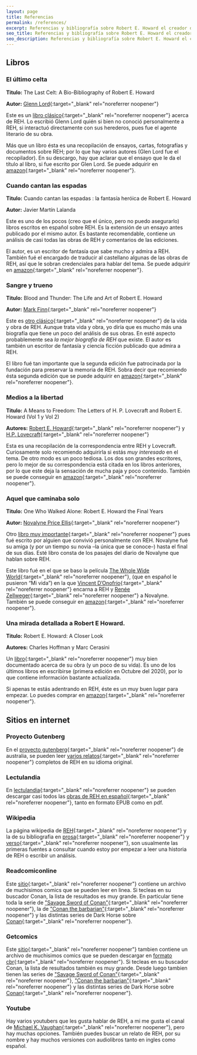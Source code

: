 ```yaml
---
layout: page
title: Referencias
permalink: /references/
excerpt: Referencias y bibliografía sobre Robert E. Howard el creador de Conan. El baúl de Howard trata de hacer análisis en español de la vida y obra de Robert E. Howard.
seo_title: Referencias y bibliografía sobre Robert E. Howard el creador de Conan
seo_description: Referencias y bibliografía sobre Robert E. Howard el creador de Conan. El baúl de Howard trata de hacer análisis en español de la vida y obra de Robert E. Howard.
---
```


## Libros


### El último celta

**Titulo:** The Last Celt: A Bio-Bibliography of Robert E. Howard

**Autor:** [Glenn Lord](https://en.wikipedia.org/wiki/Glenn_Lord){:target="_blank" rel="noreferrer noopener"}

Este es un [libro clásico](https://en.wikipedia.org/wiki/The_Last_Celt){:target="_blank" rel="noreferrer noopener"} acerca de REH.
Lo escribió Glenn Lord quién si bien no conoció personalmente a REH, si interactuó directamente con sus herederos, pues fue el agente literario de su obra.

Más que un libro ésta es una recopilación de ensayos, cartas, fotografías y documentos sobre REH; por lo que hay varios autores (Glen Lord fue el recopilador).
En su descargo, hay que aclarar que el ensayo que le da el título al libro, si fue escrito por Glen Lord. Se puede adquirir en [amazon](https://www.amazon.com/Last-Celt-Bio-Bibliography-Robert-Howard/dp/0425036308){:target="_blank" rel="noreferrer noopener"}.


### Cuando cantan las espadas

**Titulo:** Cuando cantan las espadas : la fantasía heróica de Robert E. Howard

**Autor:** Javier Martín Lalanda

Este es uno de los pocos (creo que el único, pero no puedo asegurarlo) libros escritos en español sobre REH.
Es la extensión de un ensayo antes publicado por el mismo autor.
Es bastante recomendable, contiene un análisis de casi todas las obras de REH y comentarios de las ediciones.

El autor, es un escritor de fantasía que sabe mucho y admira a REH.
También fué el encargado de traducir al castellano algunas de las obras de REH, así que le sobran credenciales para hablar del tema.
Se puede adquirir en [amazon](https://www.amazon.com/Cuando-cantan-las-espadas-fantas%C3%ADa/dp/8492492325){:target="_blank" rel="noreferrer noopener"}.

### Sangre y trueno

**Titulo:** Blood and Thunder: The Life and Art of Robert E. Howard

**Autor:** [Mark Finn](https://en.wikipedia.org/wiki/Mark_Finn){:target="_blank" rel="noreferrer noopener"}

Este es [otro clásico](https://en.wikipedia.org/wiki/Blood_%26_Thunder:_The_Life_%26_Art_of_Robert_E._Howard){:target="_blank" rel="noreferrer noopener"} de la vida y obra de REH.
Aunque trata vida y obra, yo diría que es mucho más una biografía que tiene un poco del análisis de sus obras.
En esté aspecto probablemente sea *la mejor biografía de REH* que existe.
El autor es también un escritor de fantasía y ciencia ficción publicado que admira a REH.

El libro fué tan importante que la segunda edición fue patrocinada por la fundación para preservar la memoria de REH.
Sobra decir que recomiendo ésta segunda edición que se puede adquirir en [amazon](https://www.amazon.com/Blood-Thunder-Life-Robert-Howard/dp/1304031527){:target="_blank" rel="noreferrer noopener"}.


### Medios a la libertad

**Titulo:** A Means to Freedom: The Letters of H. P. Lovecraft and Robert E. Howard (Vol 1 y Vol 2)

**Autores:** [Robert E. Howard](https://en.wikipedia.org/wiki/Robert_E._Howard){:target="_blank" rel="noreferrer noopener"} y [H.P. Lovecraft](https://en.wikipedia.org/wiki/H._P._Lovecraft){:target="_blank" rel="noreferrer noopener"}

Esta es una recopilación de la correspondencia entre REH y Lovecraft.
Curiosamente solo recomiendo adquirirla si estás *muy interesado* en el tema.
De otro modo es un poco tediosa.
Los dos son grandes escritores, pero lo mejor de su correspondencia está citada en los libros anteriores, por lo que este deja la sensación de mucha paja y poco contenido.
También se puede conseguir en [amazon](https://www.amazon.com/Means-Freedom-Letters-Lovecraft-Robert/dp/1614981868){:target="_blank" rel="noreferrer noopener"}.

### Aquel que caminaba solo

**Titulo:** One Who Walked Alone: Robert E. Howard the Final Years

**Autor:** [Novalyne Price Ellis](https://en.wikipedia.org/wiki/Novalyne_Price_Ellis){:target="_blank" rel="noreferrer noopener"}

Otro [libro muy importante](https://en.wikipedia.org/wiki/One_Who_Walked_Alone){:target="_blank" rel="noreferrer noopener"} pues fué escrito por alguien que convivió personalmente con REH.
Novalyne fué su amiga (y por un tiempo su novia –la única que se conoce–) hasta el final de sus días.
Esté libro consta de los pasajes del diario de Novalyne que hablan sobre REH.

Este libro fué en el que se baso la película [The Whole Wide World](https://en.wikipedia.org/wiki/The_Whole_Wide_World){:target="_blank" rel="noreferrer noopener"}, (que en español le pusieron “Mi vida”) en la que [Vincent D’Onofrio](https://en.wikipedia.org/wiki/Vincent_D%27Onofrio){:target="_blank" rel="noreferrer noopener"} encarna a REH y [Renée Zellweger](https://en.wikipedia.org/wiki/Ren%C3%A9e_Zellweger){:target="_blank" rel="noreferrer noopener"} a Novalyne.
También se puede conseguir en [amazon](https://www.amazon.com/One-Who-Walked-Alone-Robert/dp/093798678X){:target="_blank" rel="noreferrer noopener"}.

###  Una mirada detallada a Robert E Howard.

**Titulo:** Robert E. Howard: A Closer Look

**Autores:** Charles Hoffman y Marc Cerasini

Un [libro](https://www.hippocampuspress.com/robert-e.-howard/robert-e.-howard-a-closer-look){:target="_blank" rel="noreferrer noopener"} muy bien documentado acerca de su obra (y un poco de su vida).
Es uno de los últimos libros en escribirse (primera edición en Octubre del 2020), por lo que contiene información bastante actualizada.

Si apenas te estás adentrando en REH, éste es un muy buen lugar para empezar.
Lo puedes comprar en [amazon](https://www.amazon.com/Robert-Howard-Closer-Look/dp/1614983119){:target="_blank" rel="noreferrer noopener"}.

## Sitios en internet

### Proyecto Gutenberg

En el [proyecto gutenberg](http://gutenberg.net.au){:target="_blank" rel="noreferrer noopener"} de australia, se pueden leer [varios relatos](http://freeread.com.au/@RGLibrary/RobertEHoward/RobertEHoward.html){:target="_blank" rel="noreferrer noopener"} completos de REH en su idioma original.

### Lectulandia

En [lectulandia](https://ww3.lectulandia.com){:target="_blank" rel="noreferrer noopener"} se pueden descargar casi todos las [obras de REH en español](https://ww3.lectulandia.com/autor/robert-e-howard/){:target="_blank" rel="noreferrer noopener"}, tanto en formato EPUB como en pdf.

### Wikipedia

La página wikipedia de [REH](https://en.wikipedia.org/wiki/Robert_E._Howard){:target="_blank" rel="noreferrer noopener"} y la de su bibliografia en [prosa](https://en.wikipedia.org/wiki/Robert_E._Howard_bibliography){:target="_blank" rel="noreferrer noopener"} y [verso](https://en.wikipedia.org/wiki/Robert_E._Howard_bibliography_(poems_A%E2%80%93H)){:target="_blank" rel="noreferrer noopener"}, son usualmente las primeras fuentes a consultar cuando estoy por empezar a leer una historia de REH o escribir un análisis.

### Readcomiconline

Este [sitio](https://readcomiconline.li/){:target="_blank" rel="noreferrer noopener"} contiene un archivo de muchisimos comics que se pueden leer en linea. Si tecleas en su buscador Conan, la lista de resultados es muy grande. En particular tiene toda la serie de ["Savage Sword of Conan"](https://readcomiconline.li/Comic/The-Savage-Sword-Of-Conan){:target="_blank" rel="noreferrer noopener"}, la de ["Conan the barbarian"](https://readcomiconline.li/Comic/Conan-the-Barbarian-1970){:target="_blank" rel="noreferrer noopener"} y las distintas series de Dark Horse sobre [Conan](https://readcomiconline.li/Comic/Conan-2003){:target="_blank" rel="noreferrer noopener"}.

### Getcomics

Este [sitio](https://getcomics.org){:target="_blank" rel="noreferrer noopener"} tambien contiene un archivo de muchisimos comics que se pueden descargar en [formato cbr](https://docs.fileformat.com/ebook/cbr/){:target="_blank" rel="noreferrer noopener"}. Si tecleas en su buscador Conan, la lista de resultados también es muy grande. Desde luego tambien tienen las series de ["Savage Sword of Conan"](https://getcomics.org/marvel/savage-sword-of-conan-1974-1995-saga-collection-1987-1995-talos-digital-remaster-2021/){:target="_blank" rel="noreferrer noopener"}, ["Conan the barbarian"](https://getcomics.org/marvel/conan-the-barbarian-vol-1-1-13-1970-1972/){:target="_blank" rel="noreferrer noopener"} y las distintas series de Dark Horse sobre [Conan](https://getcomics.org/other-comics/conan-dark-horse-collection-2003-2018/){:target="_blank" rel="noreferrer noopener"}.

### Youtube

Hay varios youtubers que les gusta hablar de REH, a mi me gusta el canal de [Michael K. Vaughan](https://www.youtube.com/@michaelk.vaughan8617){:target="_blank" rel="noreferrer noopener"}, pero hay muchas opciones.
También puedes buscar un relato de REH, por su nombre y hay muchos versiones con audiolibros tanto en ingles como español.
